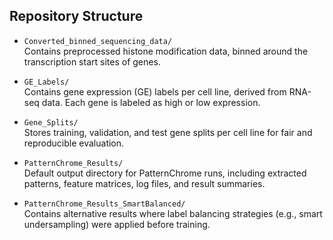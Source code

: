 ## Repository Structure

- `Converted_binned_sequencing_data/`  
  Contains preprocessed histone modification data, binned around the transcription start sites of genes.

- `GE_Labels/`  
  Contains gene expression (GE) labels per cell line, derived from RNA-seq data. Each gene is labeled as high or low expression.

- `Gene_Splits/`  
  Stores training, validation, and test gene splits per cell line for fair and reproducible evaluation.

- `PatternChrome_Results/`  
  Default output directory for PatternChrome runs, including extracted patterns, feature matrices, log files, and result summaries.

- `PatternChrome_Results_SmartBalanced/`  
  Contains alternative results where label balancing strategies (e.g., smart undersampling) were applied before training.
